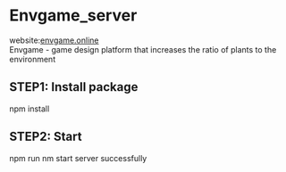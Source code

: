 # Envgame_server
website:<a href='https://envgame.online'>envgame.online</a> <br/>
Envgame - game design platform that increases the ratio of plants to the environment
## STEP1: Install package
npm install
## STEP2: Start
npm run nm 
start server successfully 

